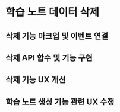 # 학습 노트 데이터 삭제

## 삭제 기능 마크업 및 이벤트 연결

## 삭제 API 함수 및 기능 구현

## 삭제 기능 UX 개선

## 학습 노트 생성 기능 관련 UX 수정